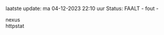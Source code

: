 laatste update: 
ma 04-12-2023 22:10   uur 
Status: FAALT - fout - 
<div class="service R">nexus</div><div class="service Y">httpstat</div>